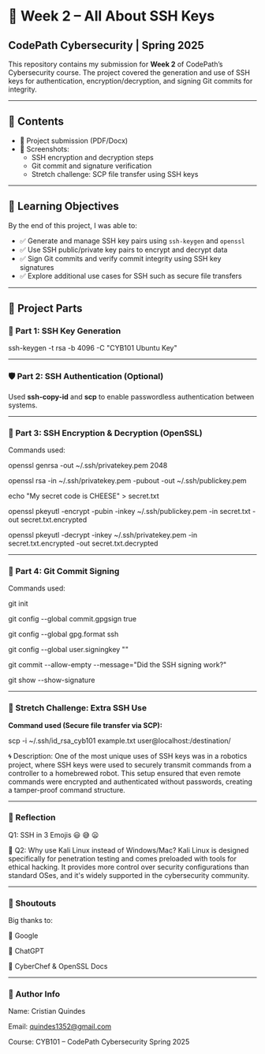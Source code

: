 # 🔐 Week 2 – All About SSH Keys  
## CodePath Cybersecurity | Spring 2025

This repository contains my submission for **Week 2** of CodePath’s Cybersecurity course. The project covered the generation and use of SSH keys for authentication, encryption/decryption, and signing Git commits for integrity.

---

## 📁 Contents
- 📄 Project submission (PDF/Docx)
- 📸 Screenshots:
  - SSH encryption and decryption steps
  - Git commit and signature verification
  - Stretch challenge: SCP file transfer using SSH keys

---

## 🎯 Learning Objectives
By the end of this project, I was able to:
- ✅ Generate and manage SSH key pairs using `ssh-keygen` and `openssl`
- ✅ Use SSH public/private key pairs to encrypt and decrypt data
- ✅ Sign Git commits and verify commit integrity using SSH key signatures
- ✅ Explore additional use cases for SSH such as secure file transfers

---

## 🧪 Project Parts

### 🔑 Part 1: SSH Key Generation

ssh-keygen -t rsa -b 4096 -C "CYB101 Ubuntu Key"

---

### 🛡️ Part 2: SSH Authentication (Optional)
Used **ssh-copy-id** and **scp** to enable passwordless authentication between systems.

---

### 🔐 Part 3: SSH Encryption & Decryption (OpenSSL)
Commands used:

openssl genrsa -out ~/.ssh/privatekey.pem 2048

openssl rsa -in ~/.ssh/privatekey.pem -pubout -out ~/.ssh/publickey.pem

echo "My secret code is CHEESE" > secret.txt

openssl pkeyutl -encrypt -pubin -inkey ~/.ssh/publickey.pem -in secret.txt -out secret.txt.encrypted

openssl pkeyutl -decrypt -inkey ~/.ssh/privatekey.pem -in secret.txt.encrypted -out secret.txt.decrypted

--- 

### 🧾 Part 4: Git Commit Signing
Commands used:

git init

git config --global commit.gpgsign true

git config --global gpg.format ssh

git config --global user.signingkey "<your SSH key>"

git commit --allow-empty --message="Did the SSH signing work?"

git show --show-signature

---

### 🏁 Stretch Challenge: Extra SSH Use
**Command used (Secure file transfer via SCP):**

scp -i ~/.ssh/id_rsa_cyb101 example.txt user@localhost:/destination/


🌀 Description:
One of the most unique uses of SSH keys was in a robotics project, where SSH keys were used to securely transmit commands from a controller to a homebrewed robot. This setup ensured that even remote commands were encrypted and authenticated without passwords, creating a tamper-proof command structure.

---

### 💬 Reflection
Q1: SSH in 3 Emojis
😃 😅 😦

🐧 Q2: Why use Kali Linux instead of Windows/Mac?
Kali Linux is designed specifically for penetration testing and comes preloaded with tools for ethical hacking. It provides more control over security configurations than standard OSes, and it's widely supported in the cybersecurity community.

---

### 🙌 Shoutouts
Big thanks to:

🧠 Google

🤖 ChatGPT

🔧 CyberChef & OpenSSL Docs

---

### 👤 Author Info

Name: Cristian Quindes

Email: quindes1352@gmail.com

Course: CYB101 – CodePath Cybersecurity Spring 2025

